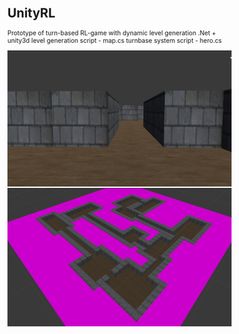 # UnityRL
Prototype of turn-based RL-game with dynamic level generation
.Net + unity3d
level generation script - map.cs
turnbase system script - hero.cs

![Screenc fps](/screenshots/unitylevel.png)
![Screen overall](/screenshots/unitylevel2.png)
